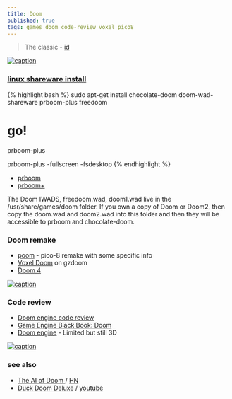 ```yaml
---
title: Doom
published: true
tags: games doom code-review voxel pico8
---
```

> The classic - [id](https://www.idsoftware.com/en)

[![caption](https://img.youtube.com/vi/K0nlO87evhY/0.jpg)](https://www.youtube.com/watch?v=K0nlO87evhY)

### [linux shareware install](http://securitronlinux.com/installing-and-playing-the-classic-pc-doom-game-on-linuxubuntu/)

{% highlight bash %}
sudo apt-get install chocolate-doom doom-wad-shareware prboom-plus freedoom

# go!
prboom-plus

prboom-plus -fullscreen -fsdesktop
{% endhighlight %}

- [prboom](http://prboom.sourceforge.net/about.html#history)
- [prboom+](http://prboom-plus.sourceforge.net/)

The Doom IWADS, freedoom.wad, doom1.wad live in the /usr/share/games/doom folder. If you own a copy of Doom or Doom2, then copy the doom.wad and doom2.wad into this folder and then they will be accessible to prboom and chocolate-doom.

### Doom remake
- [poom](https://freds72.itch.io/poom/devlog/241700/journey-to-poom) - pico-8 remake with some specific info
- [Voxel Doom](https://www.youtube.com/watch?v=M-aVt77epQ4) on gzdoom
- [Doom 4](https://archive.org/details/doom_remake_4_download)

[ ![caption](https://www.lexaloffle.com/media/51368/sub1_poom.gif) ](https://www.lexaloffle.com/bbs/?tid=45572)

### Code review
- [Doom engine code review](https://fabiensanglard.net/doomIphone/doomClassicRenderer.php)
- [Game Engine Black Book: Doom](https://news.ycombinator.com/item?id=33829832)
- [Doom engine](https://www.youtube.com/watch?v=ZYGJQqhMN1U) - Limited but still 3D

[![caption](https://fabiensanglard.net/fd_proxy/doomIphone/E1M1YouAreHere.jpg)](https://fabiensanglard.net/doomIphone/doomClassicRenderer.php)

### see also
- [The AI of Doom ](https://www.gamedeveloper.com/blogs/the-ai-of-doom-1993) / [HN](https://news.ycombinator.com/item?id=31252391)
- [Duck Doom Deluxe](http://noproblo.dayjo.org/DDD/) / [youtube](https://www.youtube.com/watch?v=aHmeI0vzPpE)
